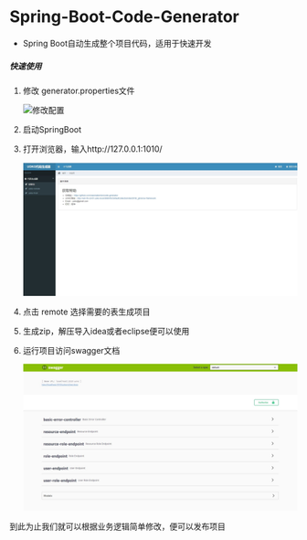 # Spring-Boot-Code-Generator

 * Spring Boot自动生成整个项目代码，适用于快速开发
 ##### 快速使用
   1. 修改 generator.properties文件
   
      ![修改配置](/image/generator.jpg "修改配置")
   
   2. 启动SpringBoot
   3. 打开浏览器，输入http://127.0.0.1:1010/
   
      ![运行效果](/image/project.jpg "运行取出来的效果")
   4. 点击 remote 选择需要的表生成项目
   5. 生成zip，解压导入idea或者eclipse便可以使用
   6. 运行项目访问swagger文档
   
      ![运行效果](/image/menu.saveimg.savepath20180615155226.jpg "生成代码运行的效果")
   
   
   到此为止我们就可以根据业务逻辑简单修改，便可以发布项目